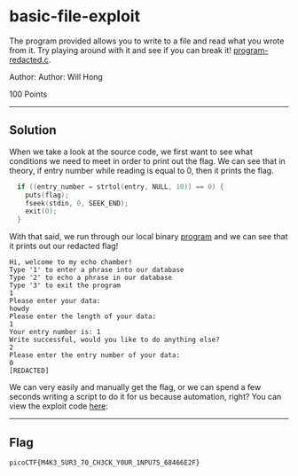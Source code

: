 # basic-file-exploit

The program provided allows you to write to a file and read what you wrote from it. Try playing around with it and see if you can break it! [program-redacted.c](./program-redacted.c).

Author: Author: Will Hong

100 Points

---
## Solution

When we take a look at the source code, we first want to see what conditions we need to meet in order to print out the flag. We can see that in theory, if entry number while reading is equal to 0, then it prints the flag.
```C
  if ((entry_number = strtol(entry, NULL, 10)) == 0) {
    puts(flag);
    fseek(stdin, 0, SEEK_END);
    exit(0);
  }
```
With that said, we run through our local binary [program](./prog) and we can see that it prints out our redacted flag!
```
Hi, welcome to my echo chamber!
Type '1' to enter a phrase into our database
Type '2' to echo a phrase in our database
Type '3' to exit the program
1
Please enter your data:
howdy
Please enter the length of your data:
1
Your entry number is: 1
Write successful, would you like to do anything else?
2
Please enter the entry number of your data:
0
[REDACTED]
```
We can very easily and manually get the flag, or we can spend a few seconds writing a script to do it for us because automation, right? You can view the exploit code [here](./exploit.py):

---
## Flag
```
picoCTF{M4K3_5UR3_70_CH3CK_Y0UR_1NPU75_68466E2F}
```